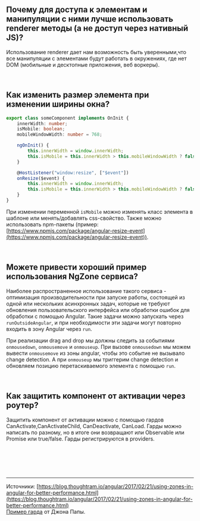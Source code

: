 ## <a name="renderer"></a> Почему для доступа к элементам и манипуляции с ними лучше использовать renderer методы (а не доступ через нативный JS)?

Использование renderer дает нам возможность быть уверенными,что все манипуляции с элементами будут работать в окружениях, где нет DOM (мобильные и десктопные приложения, веб воркеры).

<br/>

## <a name="size"></a>Как изменить размер элемента при изменении ширины окна?

```typescript
export class someComponent implements OnInit {
	innerWidth: number;
	isMobile: boolean;
	mobileWindowWidth: number = 768;

	ngOnInit() {
		this.innerWidth = window.innerWidth;
		this.isMobile = this.innerWidth > this.mobileWindowWidth ? false : true;
	}

	@HostListener("window:resize", ["$event"])
	onResize($event) {
		this.innerWidth = window.innerWidth;
		this.isMobile = this.innerWidth > this.mobileWindowWidth ? false : true;
	}
}
```

При изменении переменной `isMobile` можно изменять класс элемента в шаблоне или менять/добавлять css-свойство.
Также можно использовать npm-пакеты (пример: [https://www.npmjs.com/package/angular-resize-event](https://www.npmjs.com/package/angular-resize-event)).

<br/>

## <a name="ngzone-service"></a>Можете привести хороший пример использования NgZone сервиса?

Наиболее распространенное использование такого сервиса - оптимизация производительности при запуске работы, состоящей из одной или нескольких асинхронных задач, которые не требуют обновления пользовательского интерфейса или обработки ошибок для обработки с помощью Angular. Такие задачи можно запускать через `runOutsideAngular`, и при необходимости эти задачи могут повторно входить в зону Angular через `run`.

При реализации drag and drop мы должны следить за событиями `onmousedown`, `onmousemove` и `onmouseup`. При вызове `onmousedown` мы можем вывести `onmousemove` из зоны angular, чтобы это событие не вызывало change detection. А при `onmouseup` мы триггерим change detection и обновляем позицию перетаскиваемого элемента с помощью `run`.

<br/>

## <a name="component-protection"></a>Как защитить компонент от активации через роутер?

Защитить компонент от активации можно с помощью гардов CanActivate,CanActivateChild, CanDeactivate, CanLoad. Гарды можно написать по разному, но в итоге они возвращают или Observable или Promise или true/false. Гарды регистрируются в providers.

<br/>
<br/>
<br/>
<br/>

<hr/>

Источники: [https://blog.thoughtram.io/angular/2017/02/21/using-zones-in-angular-for-better-performance.html](https://blog.thoughtram.io/angular/2017/02/21/using-zones-in-angular-for-better-performance.html)
<br/>
[Пример гарда](https://github.com/johnpapa/angular-first-look-examples/blob/master/_examples/storyline-tracker/app/core/auth-guard.service.ts) от Джона Папы.
